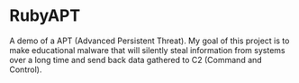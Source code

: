 # RubyAPT
A demo of a APT (Advanced Persistent Threat). My goal of this project is to make educational malware that will silently steal information from systems over a long time and send back data gathered to C2 (Command and Control).
